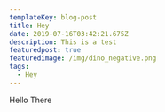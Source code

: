 ```yaml
---
templateKey: blog-post
title: Hey
date: 2019-07-16T03:42:21.675Z
description: This is a test
featuredpost: true
featuredimage: /img/dino_negative.png
tags:
  - Hey
---
```

Hello There
